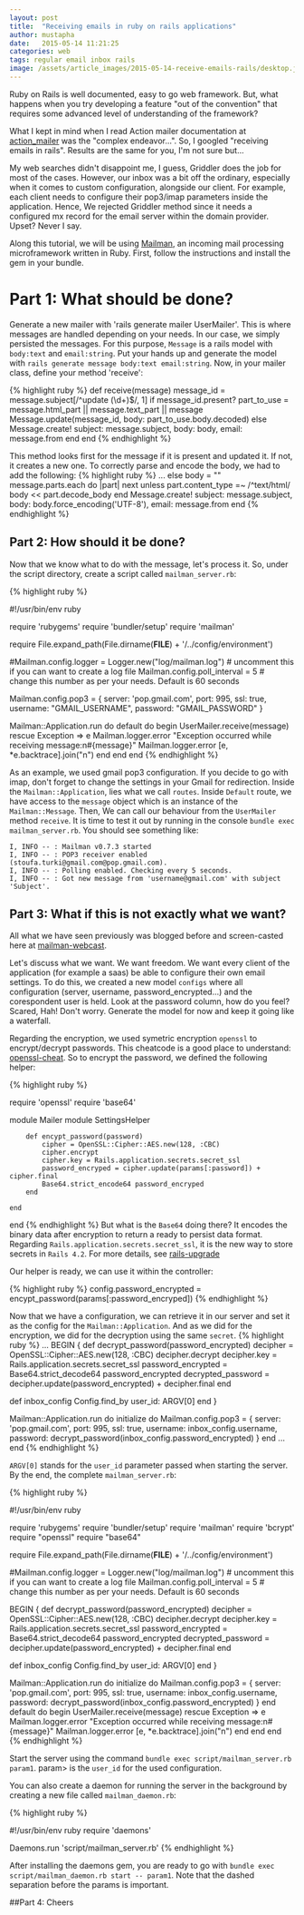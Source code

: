 ```yaml
---
layout: post
title:  "Receiving emails in ruby on rails applications"
author: mustapha
date:   2015-05-14 11:21:25
categories: web
tags: regular email inbox rails
image: /assets/article_images/2015-05-14-receive-emails-rails/desktop.jpg
---
```

Ruby on Rails is well documented, easy to go web framework. But, what happens when you try developing a feature "out of the convention" that requires some advanced level of understanding of the framework?

What I kept in mind when I read Action mailer documentation at [action_mailer] was the "complex endeavor...". So, I googled "receiving emails in rails". Results are the same for you, I'm not sure but...

My web searches didn't disappoint me, I guess, Griddler does the job for most of the cases.
However, our inbox was a bit off the ordinary, especially when it comes to custom configuration, alongside our client. For example, each client needs to configure their pop3/imap parameters inside the application. Hence, We rejected Griddler method since it needs a configured mx record for the email server within the domain provider. Upset? Never I say.

Along this tutorial, we will be using [Mailman], an incoming mail processing microframework written in Ruby. First, follow the instructions and install the gem in your bundle.

# Part 1: What should be done?
Generate a new mailer with 'rails generate mailer UserMailer'. This is where messages are handled depending on your needs. In our case, we simply persisted the messages.
For this purpose, `Message` is a rails model with `body:text` and `email:string`. Put your hands up and generate the model with `rails generate message body:text email:string`.
Now, in your mailer class, define your method 'receive':

{% highlight ruby %}
def receive(message)
  message_id = message.subject[/^update (\d+)$/, 1]
	if message_id.present?
		part_to_use = message.html_part || message.text_part || message
		Message.update(message_id, body: part_to_use.body.decoded)
	else
		Message.create! subject: message.subject, body: body, email: message.from
	end
end
{% endhighlight %}

This method looks first for the message if it is present and updated it. If not, it creates a new one.
To correctly parse and encode the body, we had to add the following:
{% highlight ruby %}
 ...
else
	body = ""
	message.parts.each do |part|
	  next unless part.content_type =~ /^text\/html/
	  body << part.decode_body
	end
	Message.create! subject: message.subject, body: body.force_encoding('UTF-8'), email: message.from
end
{% endhighlight %}

## Part 2: How should it be done?
Now that we know what to do with the message, let's process it. So, under the script directory, create a script called `mailman_server.rb`:

{% highlight ruby %}

#!/usr/bin/env ruby

require 'rubygems'
require 'bundler/setup'
require 'mailman'

require File.expand_path(File.dirname(__FILE__) + '/../config/environment')

#Mailman.config.logger = Logger.new("log/mailman.log")  # uncomment this if you can want to create a log file
Mailman.config.poll_interval = 5  # change this number as per your needs. Default is 60 seconds

Mailman.config.pop3 = {
  server: 'pop.gmail.com', port: 995, ssl: true,
  username:  "GMAIL_USERNAME",
  password:  "GMAIL_PASSWORD"
}

Mailman::Application.run do
  default do
    begin
    UserMailer.receive(message)
    rescue Exception => e
      Mailman.logger.error "Exception occurred while receiving message:n#{message}"
      Mailman.logger.error [e, *e.backtrace].join("n")
    end
  end
end
{% endhighlight %}

As an example, we used gmail pop3 configuration. If you decide to go with imap, don't forget to change the settings in your Gmail for redirection.
Inside the `Mailman::Application`, lies what we call `routes`.
Inside `Default` route, we have access to the `message` object which is an instance of the `Mailman::Message`. Then, We can call our behaviour from the `UserMailer` method `receive`.
It is time to test it out by running in the console `bundle exec mailman_server.rb`. You should see something like:

```
I, INFO -- : Mailman v0.7.3 started
I, INFO -- : POP3 receiver enabled (stoufa.turki@gmail.com@pop.gmail.com).
I, INFO -- : Polling enabled. Checking every 5 seconds.
I, INFO -- : Got new message from 'username@gmail.com' with subject 'Subject'.
```

## Part 3: What if this is not exactly what we want?
All what we have seen previously was blogged before and screen-casted here at [mailman-webcast].

Let's discuss what we want. We want freedom. We want every client of the application (for example a saas) be able to configure their own email settings. To do this, we created a new model `configs` where all configuration (server, username, password_encrypted...) and the corespondent user is held.
Look at the password column, how do you feel? Scared, Hah! Don't worry.
Generate the model for now and keep it going like a waterfall.

Regarding the encryption, we used symetric encryption `openssl` to encrypt/decrypt passwords. This cheatcode is a good place to understand: [openssl-cheat].
So to encrypt the password, we defined the following helper:

{% highlight ruby %}

require 'openssl'
require 'base64'

module Mailer
	module SettingsHelper

		def encypt_password(password)
			cipher = OpenSSL::Cipher::AES.new(128, :CBC)
			cipher.encrypt
			cipher.key = Rails.application.secrets.secret_ssl
			password_encryped = cipher.update(params[:password]) + cipher.final
			Base64.strict_encode64 password_encryped
		end

	end
end
{% endhighlight %}
But what is the `Base64` doing there? It encodes the binary data after encryption to return a ready to persist data format.
Regarding `Rails.application.secrets.secret_ssl`, it is the new way to store secrets in `Rails 4.2`. For more details, see [rails-upgrade]

Our helper is ready, we can use it within the controller:

{% highlight ruby %}
	config.password_encrypted = encypt_password(params[:password_encryped])
{% endhighlight %}

Now that we have a configuration, we can retrieve it in our server and set it as the config for the `Mailman::Application`.
And as we did for the encryption, we did for the decryption using the same `secret`.
{% highlight ruby %}
...
BEGIN {
  def decrypt_password(password_encrypted)
    decipher = OpenSSL::Cipher::AES.new(128, :CBC)
    decipher.decrypt
    decipher.key = Rails.application.secrets.secret_ssl
    password_encrypted = Base64.strict_decode64 password_encrypted
    decrypted_password = decipher.update(password_encrypted) + decipher.final
  end

  def inbox_config
    Config.find_by user_id: ARGV[0]
  end
}

Mailman::Application.run do
  initialize do
    Mailman.config.pop3 = {
      server: 'pop.gmail.com', port: 995, ssl: true,
      username: inbox_config.username,
      password: decrypt_password(inbox_config.password_encrypted)
    }
  end
	...
end
{% endhighlight %}

`ARGV[0]` stands for the `user_id` parameter passed when starting the server.
By the end, the complete `mailman_server.rb`:

{% highlight ruby %}

#!/usr/bin/env ruby

require 'rubygems'
require 'bundler/setup'
require 'mailman'
require 'bcrypt'
require "openssl"
require "base64"

require File.expand_path(File.dirname(__FILE__) + '/../config/environment')

#Mailman.config.logger = Logger.new("log/mailman.log")  # uncomment this if you can want to create a log file
Mailman.config.poll_interval = 5  # change this number as per your needs. Default is 60 seconds

BEGIN {
  def decrypt_password(password_encrypted)
    decipher = OpenSSL::Cipher::AES.new(128, :CBC)
    decipher.decrypt
    decipher.key = Rails.application.secrets.secret_ssl
    password_encrypted = Base64.strict_decode64 password_encrypted
    decrypted_password = decipher.update(password_encrypted) + decipher.final
  end

  def inbox_config
    Config.find_by user_id: ARGV[0]
  end
}

Mailman::Application.run do
  initialize do
    Mailman.config.pop3 = {
      server: 'pop.gmail.com', port: 995, ssl: true,
      username: inbox_config.username,
      password: decrypt_password(inbox_config.password_encrypted)
    }
  end
  default do
    begin
    UserMailer.receive(message)
    rescue Exception => e
      Mailman.logger.error "Exception occurred while receiving message:n#{message}"
      Mailman.logger.error [e, *e.backtrace].join("n")
    end
  end
end
{% endhighlight %}

Start the server using the command `bundle exec script/mailman_server.rb param1`. param> is the `user_id` for the used configuration.

You can also create a daemon for running the server in the background by creating a new file called `mailman_daemon.rb`:

{% highlight ruby %}

#!/usr/bin/env ruby
require 'daemons'

Daemons.run 'script/mailman_server.rb'
{% endhighlight %}

After installing the daemons gem, you are ready to go with `bundle exec script/mailman_daemon.rb start -- param1`. Note that the dashed separation before the params is important.

##Part 4: Cheers

[mailman]: 		 https://github.com/mailman/mailman
[action_mailer]: 		 http://guides.rubyonrails.org/action_mailer_basics.html#receiving-emails
[griddler]: https://github.com/thoughtbot/griddler
[mailman-webcast]: http://railscasts.com/episodes/313-receiving-email-with-mailman?view=comments
[openssl-cheat]: https://github.com/augustl/ruby-openssl-cheat-sheet/blob/master/encryption_symmetric.rb
[rails-upgrade]: http://edgeguides.rubyonrails.org/upgrading_ruby_on_rails.html#config-secrets-yml
